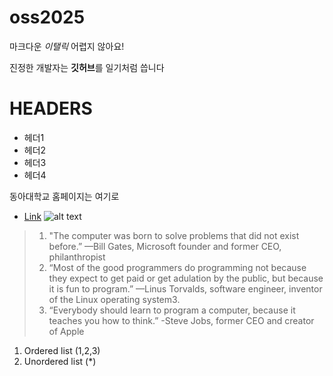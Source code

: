# oss2025
마크다운 *이탤릭* 어렵지 않아요!

진정한 개발자는 **깃허브**를 일기처럼 씁니다

# HEADERS
 + 헤더1
 + 헤더2
 + 헤더3
 + 헤더4

동아대학교 홈페이지는 여기로
- [Link](https://www.donga.ac.kr)
![alt text](https://wwwold.donga.ac.kr/Web2017/Sub/001004001_2021_symbol.jpg "title")
> 1. "The computer was born to solve problems that did not exist before.” —Bill Gates, Microsoft founder and former CEO, philanthropist
> 2. “Most of the good programmers do programming not because they expect to get paid or get adulation by the public, but because it is fun to program.” —Linus Torvalds, software engineer, inventor of the Linux operating system3.
> 3. “Everybody should learn to program a computer, because it teaches you how to think.” -Steve Jobs, former CEO and creator of Apple

1. Ordered list (1,2,3)
2. Unordered list (*)
